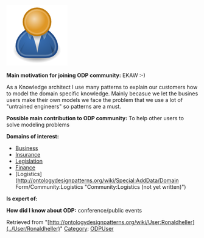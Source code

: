 [![Image:ODPUser.png](../images/a/a6/ODPUser.png)](../Image/ODPUser.png "Image:ODPUser.png")




  





__Main motivation for joining ODP community:__ EKAW :-)

As a Knowledge architect I use many patterns to explain our customers how to model the domain specific knowledge. Mainly becasue we let the busines users make their own models we face the problem that we use a lot of "untrained engineers" so patterns are a must.


__Possible main contribution to ODP community:__ To help other users to solve modeling problems


__Domains of interest:__



* [Business](../Community/Business "Community:Business")
* [Insurance](http://ontologydesignpatterns.org/wiki/index.php?title=Community:Insurance&action=edit&redlink=1 "Community:Insurance (not yet written)")
* [Legislation](http://ontologydesignpatterns.org/wiki/index.php?title=Community:Legislation&action=edit&redlink=1 "Community:Legislation (not yet written)")
* [Finance](http://ontologydesignpatterns.org/wiki/index.php?title=Community:Finance&action=edit&redlink=1 "Community:Finance (not yet written)")
* [Logistics](http://ontologydesignpatterns.org/wiki/Special:AddData/Domain Form/Community:Logistics "Community:Logistics (not yet written)")


__Is expert of:__


  

__How did I know about ODP:__ conference/public events






Retrieved from "[http://ontologydesignpatterns.org/wiki/User:Ronaldheller](../User/Ronaldheller)"
 [Category](http://ontologydesignpatterns.org/wiki/Special:Categories "Special:Categories"): [ODPUser](../Category/ODPUser "Category:ODPUser")